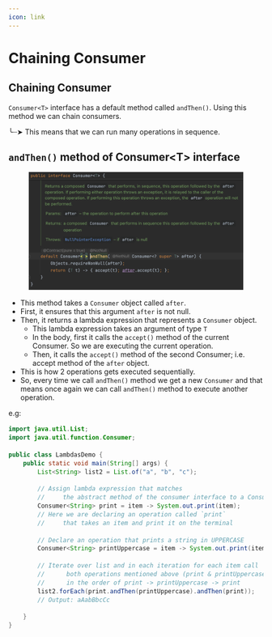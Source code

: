```yaml
---
icon: link
---
```


# Chaining Consumer

## Chaining Consumer

`Consumer<T>` interface has a default method called `andThen()`. Using this method we can chain consumers.

╰┈➤ This means that we can run many operations in sequence.



## `andThen()` method of Consumer\<T> interface

<figure><img src="../../../../.gitbook/assets/java-ad-lambdas-3-consumer-interface-3-andThen-method.png" alt=""><figcaption></figcaption></figure>

* This method takes a `Consumer` object called `after`.&#x20;
* First, it ensures that this argument `after` is not null.
* Then, it returns a lambda expression that represents a `Consumer` object.&#x20;
  * This lambda expression takes an argument of type `T`&#x20;
  * In the body, first it calls the `accept()` method of the current Consumer. So we are executing the current operation.&#x20;
  * Then, it calls the `accept()` method of the second Consumer; i.e. accept method of the `after` object.
* This is how 2 operations gets executed sequentially.&#x20;
* So, every time we call `andThen()` method we get a new `Consumer` and that means once again we can call `andThen()` method to execute another operation.



e.g:

```java
import java.util.List;
import java.util.function.Consumer;

public class LambdasDemo {
    public static void main(String[] args) {
        List<String> list2 = List.of("a", "b", "c");

        // Assign lambda expression that matches 
        //     the abstract method of the consumer interface to a Consumer
        Consumer<String> print = item -> System.out.print(item);
        // Here we are declaring an operation called `print` 
        //     that takes an item and print it on the terminal

        // Declare an operation that prints a string in UPPERCASE
        Consumer<String> printUppercase = item -> System.out.print(item.toUpperCase());

        // Iterate over list and in each iteration for each item call
        //      both operations mentioned above (print & printUppercase)
        //      in the order of print -> printUppercase -> print
        list2.forEach(print.andThen(printUppercase).andThen(print)); 
        // Output: aAabBbcCc
        
    }
}
```



